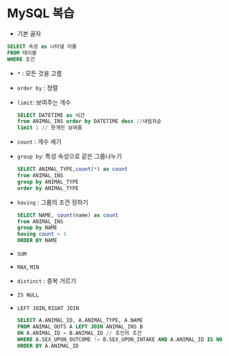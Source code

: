 # MySQL 복습



- 기본 골자

``` sql
SELECT 속성 as 나타낼 이름
FROM 테이블
WHERE 조건
```



- `*` : 모든 것을 고름

- `order by` : 정렬 

- `limit`: 보여주는 개수

  ```sql
  SELECT DATETIME as 시간 
  from ANIMAL_INS order by DATETIME desc //내림차순
  limit 1 // 한개만 보여줌
  ```

- `count` : 개수 세기

- `group by`: 특성 속성으로 같은 그룹나누기

  ```sql
  SELECT ANIMAL_TYPE,count(*) as count 
  from ANIMAL_INS 
  group by ANIMAL_TYPE 
  order by ANIMAL_TYPE
  ```

- `having` : 그룹의 조건 정하기

  ```sql
  SELECT NAME, count(name) as count 
  from ANIMAL_INS  
  group by NAME 
  having count > 1
  ORDER BY NAME
  ```

- `SUM`

- `MAX`, `MIN`

- `distinct` : 중복 거르기

- `IS NULL`

- `LEFT JOIN`, `RIGHT JOIN`

  ```sql
  SELECT A.ANIMAL_ID, A.ANIMAL_TYPE, A.NAME
  FROM ANIMAL_OUTS A LEFT JOIN ANIMAL_INS B
  ON A.ANIMAL_ID = B.ANIMAL_ID // 조인의 조건
  WHERE A.SEX_UPON_OUTCOME != B.SEX_UPON_INTAKE AND A.ANIMAL_ID IS NOT NULL 
  ORDER BY A.ANIMAL_ID 
  ```

  